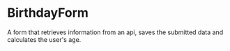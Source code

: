 # BirthdayForm
A form that retrieves information from an api, saves the submitted data and calculates the user's age.
